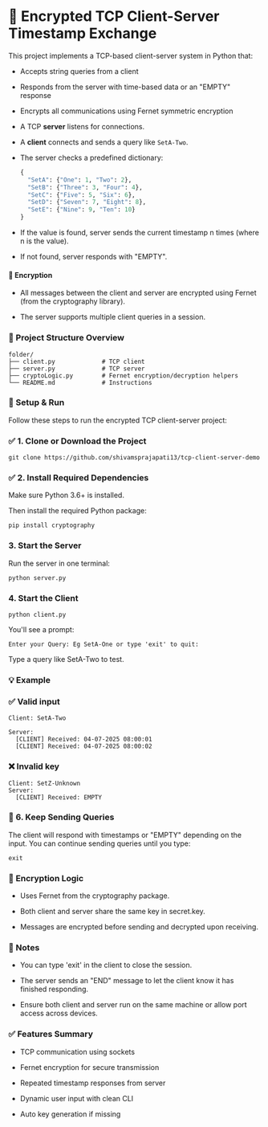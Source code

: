 # 🔐 Encrypted TCP Client-Server Timestamp Exchange

This project implements a TCP-based client-server system in Python that:
- Accepts string queries from a client
- Responds from the server with time-based data or an "EMPTY" response
- Encrypts all communications using Fernet symmetric encryption

- A TCP **server** listens for connections.
- A **client** connects and sends a query like `SetA-Two`.
- The server checks a predefined dictionary:
  ```python
  {
    "SetA": {"One": 1, "Two": 2},
    "SetB": {"Three": 3, "Four": 4},
    "SetC": {"Five": 5, "Six": 6},
    "SetD": {"Seven": 7, "Eight": 8},
    "SetE": {"Nine": 9, "Ten": 10}
  }

- If the value is found, server sends the current timestamp n times (where n is the value).

- If not found, server responds with "EMPTY".

#### 🔹 Encryption
- All messages between the client and server are encrypted using Fernet (from the cryptography library).

- The server supports multiple client queries in a session.

### 📁 Project Structure Overview
```
folder/
├── client.py             # TCP client
├── server.py             # TCP server
├── cryptoLogic.py        # Fernet encryption/decryption helpers
└── README.md             # Instructions
```


### 🔧 Setup & Run
Follow these steps to run the encrypted TCP client-server project:


### ✅ 1. Clone or Download the Project
```
git clone https://github.com/shivamsprajapati13/tcp-client-server-demo
```

### ✅ 2. Install Required Dependencies
Make sure Python 3.6+ is installed.

Then install the required Python package:
```
pip install cryptography
```

### 3. Start the Server
Run the server in one terminal:
```
python server.py
```

### 4. Start the Client
```
python client.py
```

You'll see a prompt:
```
Enter your Query: Eg SetA-One or type 'exit' to quit:
```
Type a query like SetA-Two to test.

### 💡 Example
### ✅ Valid input
```
Client: SetA-Two

Server:
  [CLIENT] Received: 04-07-2025 08:00:01
  [CLIENT] Received: 04-07-2025 08:00:02
```

### ❌ Invalid key
```
Client: SetZ-Unknown
Server:
  [CLIENT] Received: EMPTY
```

### 🔁 6. Keep Sending Queries
The client will respond with timestamps or "EMPTY" depending on the input.
You can continue sending queries until you type:
```
exit
```


### 🔐 Encryption Logic
- Uses Fernet from the cryptography package.

- Both client and server share the same key in secret.key.

- Messages are encrypted before sending and decrypted upon receiving.


### 📝 Notes
- You can type 'exit' in the client to close the session.

- The server sends an "END" message to let the client know it has finished responding.

- Ensure both client and server run on the same machine or allow port access across devices.

### ✅ Features Summary
 - TCP communication using sockets

 - Fernet encryption for secure transmission

 - Repeated timestamp responses from server

 - Dynamic user input with clean CLI

 - Auto key generation if missing